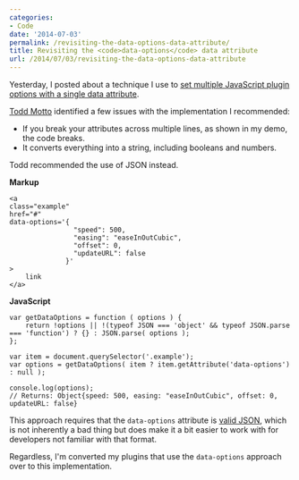 ```yaml
---
categories:
- Code
date: '2014-07-03'
permalink: /revisiting-the-data-options-data-attribute/
title: Revisiting the <code>data-options</code> data attribute
url: /2014/07/03/revisiting-the-data-options-data-attribute
---
```


Yesterday, I posted about a technique I use to [set multiple JavaScript plugin options with a single data attribute](https://gomakethings.com/setting-multiple-javascript-plugin-options-with-a-single-data-attribute/).

[Todd Motto](http://toddmotto.com/) identified a few issues with the implementation I recommended:

* If you break your attributes across multiple lines, as shown in my demo, the code breaks.
* It converts everything into a string, including booleans and numbers.

Todd recommended the use of JSON instead.

**Markup**
```language-markup
<a
class="example"
href="#"
data-options='{
              	"speed": 500,
              	"easing": "easeInOutCubic",
              	"offset": 0,
              	"updateURL": false
              }'
>
    link
</a>
```

**JavaScript**
```language-javascript
var getDataOptions = function ( options ) {
	return !options || !(typeof JSON === 'object' && typeof JSON.parse === 'function') ? {} : JSON.parse( options );
};

var item = document.querySelector('.example');
var options = getDataOptions( item ? item.getAttribute('data-options') : null );

console.log(options);
// Returns: Object{speed: 500, easing: "easeInOutCubic", offset: 0, updateURL: false}
```

This approach requires that the `data-options` attribute is [valid JSON](http://jsonlint.com/), which is not inherently a bad thing but does make it a bit easier to work with for developers not familiar with that format.

Regardless, I'm converted my plugins that use the `data-options` approach over to this implementation.